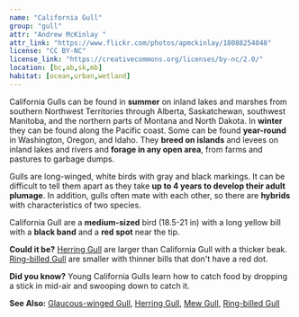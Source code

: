 ```yaml
---
name: "California Gull"
group: "gull"
attr: "Andrew McKinlay "
attr_link: "https://www.flickr.com/photos/apmckinlay/18088254048"
license: "CC BY-NC"
license_link: "https://creativecommons.org/licenses/by-nc/2.0/"
location: [bc,ab,sk,mb]
habitat: [ocean,urban,wetland]
---
```

California Gulls can be found in **summer** on inland lakes and marshes from southern Northwest Territories through Alberta, Saskatchewan, southwest Manitoba, and the northern parts of Montana and North Dakota. In **winter** they can be found along the Pacific coast. Some can be found **year-round** in Washington, Oregon, and Idaho. They **breed on islands** and levees on inland lakes and rivers and **forage in any open area**, from farms and pastures to garbage dumps.

Gulls are long-winged, white birds with gray and black markings. It can be difficult to tell them apart as they take **up to 4 years to develop their adult plumage**. In addition, gulls often mate with each other, so there are **hybrids** with characteristics of two species.

California Gull are a **medium-sized** bird (18.5-21 in) with a long yellow bill with a **black band** and a **red spot** near the tip.

**Could it be?** [Herring Gull](/birds/herrgull/) are larger than California Gull with a thicker beak. [Ring-billed Gull](/birds/ringgull/) are smaller with thinner bills that don't have a red dot.

**Did you know?** Young California Gulls learn how to catch food by dropping a stick in mid-air and swooping down to catch it.

<!-- generated, do not edit -->
**See Also:**
[Glaucous-winged Gull](/birds/glaugull/),
[Herring Gull](/birds/herrgull/),
[Mew Gull](/birds/mewgull/),
[Ring-billed Gull](/birds/ringgull/)
